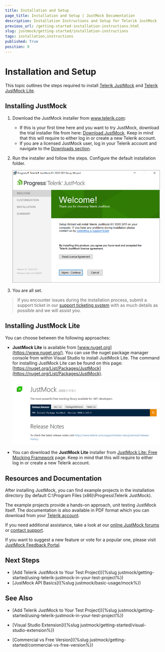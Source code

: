 ```yaml
---
title: Installation and Setup
page_title: Installation and Setup | JustMock Documentation
description: Installation Instructions and Setup for Telerik JustMock
previous_url: /getting-started-installation-instructions.html
slug: justmock/getting-started/installation-instructions
tags: installation,instructions
published: True
position: 0
---
```


# Installation and Setup

This topic outlines the steps required to install [Telerik JustMock](https://www.telerik.com/products/mocking.aspx) and [Telerik JustMock Lite](https://www.telerik.com/justmock/free-mocking).

## Installing JustMock

1. Download the JustMock installer from www.telerik.com:
	* If this is your first time here and you want to try JustMock, download the trial installer file from here: [Download JustMock](https://www.telerik.com/download-trial-file/v2-b/justmock-b). Keep in mind that this will require to either log in or creatе a new Telerik account.
	* If you are a licensed JustMock user, log in your Telerik account and navigate to the [Downloads section](https://www.telerik.com/account/my-downloads).

1. Run the installer and follow the steps. Configure the default installation folder. 

	![Installer](images/Installer.png)

1. You are all set.

>If you encounter issues during the installation process, submit a support ticket in our [support ticketing system](https://www.telerik.com/account/support-tickets) with as much details as possible and we will assist you. 

## Installing JustMock Lite

You can choose between the following approaches:

* __JustMock Lite__ is available from [www.nuget.org](https://www.nuget.org/). You can use the nuget package manager console from within Visual Studio to install JustMock Lite. The command for installing JustMock Lite can be found on this page: [https://nuget.org/List/Packages/JustMock](https://nuget.org/List/Packages/JustMock).

	![JustMock Nugget](images/JustMockNugget.png)

* You can download the __JustMock Lite__ installer from [JustMock Lite: Free Mocking Framework](https://www.telerik.com/justmock/free-mocking) page.  Keep in mind that this will require to either log in or creatе a new Telerik account.

## Resources and Documentation

After installing JustMock, you can find example projects in the installation directory (by default C:\Program Files (x86)\Progress\Telerik JustMock). 

The example projects provide a hands-on approach, unit testing JustMock itself. The documentation is also available in PDF format which you can download from your [Telerik account](https://www.telerik.com/account/my-downloads).

If you need additional assistance, take a look at our [online JustMock forums](https://www.telerik.com/forums/justmock) or [contact support](https://www.telerik.com/account/support-tickets?pid=743).

If you want to suggest a new feature or vote for a popular one, please visit [JustMock Feedback Portal](https://feedback.telerik.com/justmock).

## Next Steps

* [Add Telerik JustMock to Your Test Project]({%slug justmock/getting-started/using-telerik-justmock-in-your-test-project%})
* [JustMock API Basics]({%slug justmock/basic-usage/mock%})

## See Also

 * [Add Telerik JustMock to Your Test Project]({%slug justmock/getting-started/using-telerik-justmock-in-your-test-project%})

 * [Visual Studio Extension]({%slug justmock/getting-started/visual-studio-extension%})

 * [Commercial vs Free Version]({%slug justmock/getting-started/commercial-vs-free-version%})
